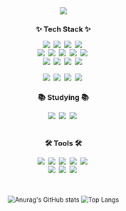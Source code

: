 <!--타이틀 부분-->
<div align="center">
    <img src="https://capsule-render.vercel.app/api?type=waving&height=300&color=gradient&text=UIHyeonLEE's%20GitHub&fontAlignY=40&fontAlign=50&descAlign=81&descAlignY=51&fontSize=50&fontColor=239DFF&rotate=0&section=header" />
    
<!--내용 부분-->
<h3 align="center">✨ Tech Stack ✨</h3>
<div align="center">
    <img src="https://img.shields.io/badge/javascript-F7DF1E.svg?style=for-the-badge&logo=javascript&logoColor=20232a" />&nbsp
    <img src="https://img.shields.io/badge/html5-E34F26.svg?style=for-the-badge&logo=html5&logoColor=white" />&nbsp
    <img src="https://img.shields.io/badge/Node.js-339933?style=for-the-badge&logo=Node.js&logoColor=white"/>&nbsp
    <img src="https://img.shields.io/badge/java-007396?style=for-the-badge&logo=java&logoColor=white"/>&nbsp
</div>

<div align="center">
    <img src="https://img.shields.io/badge/python-3670A0?style=for-the-badge&logo=python&logoColor=ffdd54" />&nbsp
    <img src="https://img.shields.io/badge/C-A8B9CC?style=for-the-badge&logo=c&logoColor=ffdd54" />&nbsp
    <img src="https://img.shields.io/badge/c%23-%23239120.svg?style=for-the-badge&logo=csharp&logoColor=white"/>&nbsp
    <img src="https://img.shields.io/badge/cplusplus-00599C?style=for-the-badge&logo=cplusplus&logoColor=ffdd54" />&nbsp
    <img src="https://img.shields.io/badge/CSS3-1572B6?style=for-the-badge&logo=CSS3&logoColor=white">&nbsp
</div

<br>

<div align="center">
    <img src="https://img.shields.io/badge/MySQL-4479A1?style=for-the-badge&logo=MySQL&logoColor=white"/>&nbsp
    <img src="https://img.shields.io/badge/redis-%23DD0031.svg?style=for-the-badge&logo=redis&logoColor=white"/>&nbsp
    <img src="https://img.shields.io/badge/Amazon AWS-232F3E?style=for-the-badge&logo=amazonaws&logoColor=white"/>&nbsp
    <img src="https://img.shields.io/badge/Amazon%20S3-FF9900?style=for-the-badge&logo=amazons3&logoColor=white"/>&nbsp
</div>

<br>

<div align="center">
    <img src="https://img.shields.io/badge/firebase-a08021?style=for-the-badge&logo=firebase&logoColor=ffcd34"/>&nbsp
    <img src="https://img.shields.io/badge/MongoDB-%234ea94b.svg?style=for-the-badge&logo=mongodb&logoColor=white"/>&nbsp
    <img src="https://img.shields.io/badge/Android-3DDC84?style=for-the-badge&logo=Android&logoColor=white"/>&nbsp
    <img src="https://img.shields.io/badge/PHP-777BB4?style=for-the-badge&logo=php&logoColor=white"/>&nbsp
</div>

<!-- Studying -->
<h3 align="center">📚 Studying 📚</h3>
<div align="center">
    <img src="https://img.shields.io/badge/openai-412991.svg?style=for-the-badge&logo=openai&logoColor=white" />&nbsp
    <img src="https://img.shields.io/badge/opencv-5C3EE8.svg?style=for-the-badge&logo=opencv&logoColor=white" />&nbsp
    <img src="https://img.shields.io/badge/unity-%23000000.svg?style=for-the-badge&logo=unity&logoColor=white"/>&nbsp
</div>

<br>

<!-- Tools -->
<h3 align="center">🛠 Tools 🛠</h3>
<div align="center">
    <img src="https://img.shields.io/badge/git-F05033.svg?style=for-the-badge&logo=git&logoColor=white" />&nbsp
    <img src="https://img.shields.io/badge/github-181717.svg?style=for-the-badge&logo=github&logoColor=white" />&nbsp
    <img src="https://img.shields.io/badge/Notion-F3F3F3.svg?style=for-the-badge&logo=notion&logoColor=black" />&nbsp
    <img src="https://img.shields.io/badge/Slack-4A154B?style=for-the-badge&logo=slack&logoColor=white"/>&nbsp
    <img src="https://img.shields.io/badge/figma-%23F24E1E.svg?style=for-the-badge&logo=figma&logoColor=white"/>&nbsp
</div>

<div align="center">
    <img src="https://img.shields.io/badge/adobe%20photoshop-08253c.svg?style=for-the-badge&logo=adobe%20photoshop&logoColor=white" />&nbsp
    <img src="https://img.shields.io/badge/Adobe%20Illustrator-FF9A00?style=for-the-badge&logo=Adobe%20Illustrator&logoColor=white"/>&nbsp
    <img src="https://img.shields.io/badge/blender-%23F5792A.svg?style=for-the-badge&logo=blender&logoColor=white"/>&nbsp
</div>

<br>


<div align="center">

<br>

![Anurag's GitHub stats](https://github-readme-stats.vercel.app/api?username=UIHyeonLEE&show_icons=true&theme=transparent)
![Top Langs](https://github-readme-stats.vercel.app/api/top-langs/?username=UIHyeonLEE&layout=compact)

</div>

<br>
